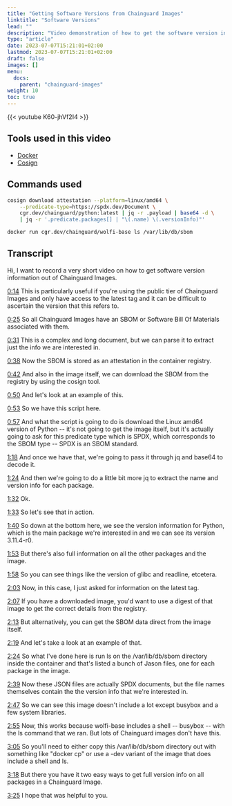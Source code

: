 ```yaml
---
title: "Getting Software Versions from Chainguard Images"
linktitle: "Software Versions"
lead: ""
description: "Video demonstration of how to get the software version information from Chainguard Images"
type: "article"
date: 2023-07-07T15:21:01+02:00
lastmod: 2023-07-07T15:21:01+02:00
draft: false
images: []
menu:
  docs:
    parent: "chainguard-images"
weight: 10
toc: true
---
```


{{< youtube K60-jhVf2I4 >}}

## Tools used in this video

* [Docker](https://docker.com)
* [Cosign](https://github.com/sigstore/cosign)

## Commands used

```sh
cosign download attestation --platform=linux/amd64 \
    --predicate-type=https://spdx.dev/Document \
    cgr.dev/chainguard/python:latest | jq -r .payload | base64 -d \
    | jq -r '.predicate.packages[] | "\(.name) \(.versionInfo)"'
```

```sh
docker run cgr.dev/chainguard/wolfi-base ls /var/lib/db/sbom
```

## Transcript

Hi, I want to record a very short video on how to get software version information out of Chainguard
Images.

[0:14](https://youtu.be/K60-jhVf2I4?t=14)
This is particularly useful if you're using the public tier of Chainguard Images and only have
access to the latest tag and it can be difficult to ascertain the version that this refers to.

[0:25](https://youtu.be/K60-jhVf2I4?t=25)
So all Chainguard Images have an SBOM or Software Bill Of Materials associated with them.

[0:31](https://youtu.be/K60-jhVf2I4?t=31)
This is a complex and long document, but we can parse it to extract just the info we are interested in.

[0:38](https://youtu.be/K60-jhVf2I4?t=38)
Now the SBOM is stored as an attestation in the container registry.

[0:42](https://youtu.be/K60-jhVf2I4?t=42)
And also in the image itself, we can download the SBOM from the registry by using the cosign tool.

[0:50](https://youtu.be/K60-jhVf2I4?t=50)
And let's look at an example of this.

[0:53](https://youtu.be/K60-jhVf2I4?t=53)
So we have this script here.

[0:57](https://youtu.be/K60-jhVf2I4?t=57)
And what the script is going to do is download the Linux amd64 version of Python -- it's not going
to get the image itself, but it's actually going to ask for this predicate type which is SPDX, which
corresponds to the SBOM type -- SPDX is an SBOM standard.

[1:18](https://youtu.be/K60-jhVf2I4?t=78)
And once we have that, we're going to pass it through jq and base64 to decode it.

[1:24](https://youtu.be/K60-jhVf2I4?t=84)
And then we're going to do a little bit more jq to extract the name and version info for each package.

[1:32](https://youtu.be/K60-jhVf2I4?t=92)
Ok.

[1:33](https://youtu.be/K60-jhVf2I4?t=93)
So let's see that in action.

[1:40](https://youtu.be/K60-jhVf2I4?t=100)
So down at the bottom here, we see the version information for Python, which is the main package
we're interested in and we can see its version 3.11.4-r0.

[1:53](https://youtu.be/K60-jhVf2I4?t=113)
But there's also full information on all the other packages and the image.

[1:58](https://youtu.be/K60-jhVf2I4?t=118)
So you can see things like the version of glibc and readline, etcetera.

[2:03](https://youtu.be/K60-jhVf2I4?t=123)
Now, in this case, I just asked for information on the latest tag.

[2:07](https://youtu.be/K60-jhVf2I4?t=127)
If you have a downloaded image, you'd want to use a digest of that image to get the correct details from the registry.

[2:13](https://youtu.be/K60-jhVf2I4?t=133)
But alternatively, you can get the SBOM data direct from the image itself.

[2:19](https://youtu.be/K60-jhVf2I4?t=139)
And let's take a look at an example of that.

[2:24](https://youtu.be/K60-jhVf2I4?t=144)
So what I've done here is run ls on the /var/lib/db/sbom directory inside the container and that's listed a bunch of Jason files, one for each package in the image.

[2:39](https://youtu.be/K60-jhVf2I4?t=159)
Now these JSON files are actually SPDX documents, but the file names themselves contain the the version info that we're interested in.

[2:47](https://youtu.be/K60-jhVf2I4?t=167)
So we can see this image doesn't include a lot except busybox and a few system libraries.

[2:55](https://youtu.be/K60-jhVf2I4?t=175)
Now, this works because wolfi-base includes a shell -- busybox -- with the ls command that we ran.
But lots of Chainguard images don't have this.

[3:05](https://youtu.be/K60-jhVf2I4?t=185)
So you'll need to either copy this /var/lib/db/sbom directory out with something like "docker cp" or
use a -dev variant of the image that does include a shell and ls.

[3:18](https://youtu.be/K60-jhVf2I4?t=198)
But there you have it two easy ways to get full version info on all packages in a Chainguard Image.

[3:25](https://youtu.be/K60-jhVf2I4?t=205)
I hope that was helpful to you.
